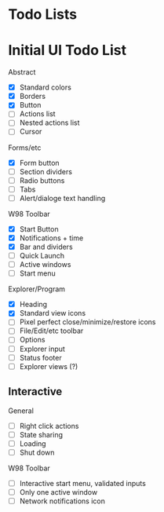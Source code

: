 # Todo Lists

# Initial UI Todo List

Abstract

- [x] Standard colors
- [x] Borders
- [x] Button
- [ ] Actions list
- [ ] Nested actions list
- [ ] Cursor

Forms/etc

- [x] Form button
- [ ] Section dividers
- [ ] Radio buttons
- [ ] Tabs
- [ ] Alert/dialoge text handling

W98 Toolbar

- [x] Start Button
- [x] Notifications + time
- [x] Bar and dividers
- [ ] Quick Launch
- [ ] Active windows
- [ ] Start menu

Explorer/Program

- [x] Heading
- [x] Standard view icons
- [ ] Pixel perfect close/minimize/restore icons
- [ ] File/Edit/etc toolbar
- [ ] Options
- [ ] Explorer input
- [ ] Status footer
- [ ] Explorer views (?)

## Interactive

General

- [ ] Right click actions
- [ ] State sharing
- [ ] Loading
- [ ] Shut down

W98 Toolbar

- [ ] Interactive start menu, validated inputs
- [ ] Only one active window
- [ ] Network notifications icon
